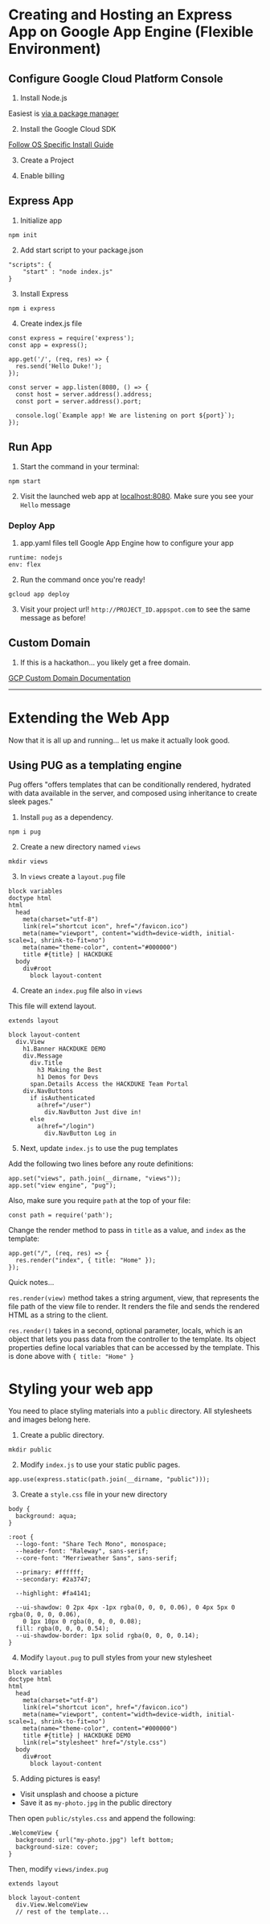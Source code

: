 # Creating and Hosting an Express App on Google App Engine (Flexible Environment)


## Configure Google Cloud Platform Console
1. Install Node.js

Easiest is [via a package manager](https://nodejs.org/en/download/package-manager)

2. Install the Google Cloud SDK

[Follow OS Specific Install Guide](https://cloud.google.com/sdk/docs/quickstarts)

3. Create a Project

4. Enable billing


## Express App

1. Initialize app
```
npm init
```

2. Add start script to your package.json
```
"scripts": {
	"start" : "node index.js"
}
```

3. Install Express
```
npm i express
```

4. Create index.js file
```
const express = require('express');
const app = express();

app.get('/', (req, res) => {
  res.send('Hello Duke!');
});

const server = app.listen(8080, () => {
  const host = server.address().address;
  const port = server.address().port;

  console.log(`Example app! We are listening on port ${port}`);
});
```

## Run App

1. Start the command in your terminal:
```
npm start
```

2. Visit the launched web app at [localhost:8080](http://localhost:8080). Make sure you see your ```Hello``` message

### Deploy App
1. app.yaml files tell Google App Engine how to configure your app
```
runtime: nodejs
env: flex
```

2. Run the command once you're ready!
```
gcloud app deploy
```

3. Visit your project url! ```http://PROJECT_ID.appspot.com``` to see the same message as before!

## Custom Domain

1. If this is a hackathon... you likely get a free domain.

[GCP Custom Domain Documentation](https://cloud.google.com/appengine/docs/flexible/nodejs/mapping-custom-domains)

---


# Extending the Web App
Now that it is all up and running... let us make it actually look good.

## Using PUG as a templating engine
Pug offers "offers templates that can be conditionally rendered, hydrated with data available in the server, and composed using inheritance to create sleek pages."

1. Install ```pug``` as a dependency.
```
npm i pug
```

2. Create a new directory named ```views```
```
mkdir views
```

3. In ```views``` create a ```layout.pug``` file
```
block variables
doctype html
html
  head
    meta(charset="utf-8")
    link(rel="shortcut icon", href="/favicon.ico")
    meta(name="viewport", content="width=device-width, initial-scale=1, shrink-to-fit=no")
    meta(name="theme-color", content="#000000")
    title #{title} | HACKDUKE
  body
    div#root
      block layout-content
```

4. Create an ```index.pug``` file also in ```views```

This file will extend layout.

```
extends layout

block layout-content
  div.View
    h1.Banner HACKDUKE DEMO
    div.Message
      div.Title
        h3 Making the Best
        h1 Demos for Devs
      span.Details Access the HACKDUKE Team Portal
    div.NavButtons
      if isAuthenticated
        a(href="/user")
          div.NavButton Just dive in!
      else
        a(href="/login")
          div.NavButton Log in
```

5. Next, update ```index.js``` to use the pug templates

Add the following two lines before any route definitions:

```
app.set("views", path.join(__dirname, "views"));
app.set("view engine", "pug");
```

Also, make sure you require ```path``` at the top of your file:
```
const path = require('path');
```

Change the render method to pass in ```title``` as a value, and ```index``` as the template:
```
app.get("/", (req, res) => {
  res.render("index", { title: "Home" });
});
```

Quick notes...

```res.render(view)``` method takes a string argument, view, that represents the file path of the view file to render. It renders the file and sends the rendered HTML as a string to the client.

```res.render()``` takes in a second, optional parameter, locals, which is an object that lets you pass data from the controller to the template. Its object properties define local variables that can be accessed by the template. This is done above with ```{ title: "Home" }```


# Styling your web app

You need to place styling materials into a ```public``` directory. All stylesheets and images belong here.

1. Create a public directory.
```
mkdir public
```

2. Modify ```index.js``` to use your static public pages.
```
app.use(express.static(path.join(__dirname, "public")));
```

3. Create a ```style.css``` file in your new directory
```
body {
  background: aqua;
}

:root {
  --logo-font: "Share Tech Mono", monospace;
  --header-font: "Raleway", sans-serif;
  --core-font: "Merriweather Sans", sans-serif;

  --primary: #ffffff;
  --secondary: #2a3747;

  --highlight: #fa4141;

  --ui-shawdow: 0 2px 4px -1px rgba(0, 0, 0, 0.06), 0 4px 5px 0 rgba(0, 0, 0, 0.06),
    0 1px 10px 0 rgba(0, 0, 0, 0.08);
  fill: rgba(0, 0, 0, 0.54);
  --ui-shawdow-border: 1px solid rgba(0, 0, 0, 0.14);
}
```

4. Modify ```layout.pug``` to pull styles from your new stylesheet
```
block variables
doctype html
html
  head
    meta(charset="utf-8")
    link(rel="shortcut icon", href="/favicon.ico")
    meta(name="viewport", content="width=device-width, initial-scale=1, shrink-to-fit=no")
    meta(name="theme-color", content="#000000")
    title #{title} | HACKDUKE DEMO
    link(rel="stylesheet" href="/style.css")
  body
    div#root
      block layout-content
```

5. Adding pictures is easy!
- Visit unsplash and choose a picture
- Save it as ```my-photo.jpg``` in the public directory

Then open ```public/styles.css``` and append the following:
```
.WelcomeView {
  background: url("my-photo.jpg") left bottom;
  background-size: cover;
}
```

Then, modify ```views/index.pug```
```
extends layout

block layout-content
  div.View.WelcomeView
  // rest of the template...
```
